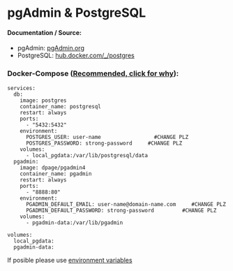 # **pgAdmin & PostgreSQL**

#### Documentation / Source:

*   pgAdmin: [pgAdmin.org](https://www.pgadmin.org/docs/pgadmin4/latest/container_deployment.html)
*   PostgreSQL: [hub.docker.com/\_/postgres](https://github.com/docker-library/docs/tree/master/postgres)

### Docker-Compose ([Recommended, click for why](https://docs.docker.com/compose/intro/features-uses/)):

```
services:
  db:
    image: postgres
    container_name: postgresql
    restart: always
    ports:
      - "5432:5432"
    environment:
      POSTGRES_USER: user-name                 #CHANGE PLZ
      POSTGRES_PASSWORD: strong-password     #CHANGE PLZ
    volumes:
      - local_pgdata:/var/lib/postgresql/data
  pgadmin:
    image: dpage/pgadmin4
    container_name: pgadmin
    restart: always
    ports:
      - "8888:80"
    environment:
      PGADMIN_DEFAULT_EMAIL: user-name@domain-name.com     #CHANGE PLZ
      PGADMIN_DEFAULT_PASSWORD: strong-password         #CHANGE PLZ
    volumes:
      - pgadmin-data:/var/lib/pgadmin

volumes:
  local_pgdata:
  pgadmin-data:
```

If posible please use [environment variables](https://docs.docker.com/compose/environment-variables/set-environment-variables/)
